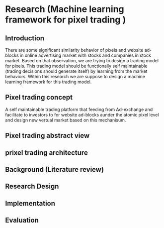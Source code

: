 # Research (Machine learning framework for pixel trading )

## Introduction

  There are some significant similarity behavior of pixels and website ad-blocks in online advertising market with stocks and companies in stock market. Based on that observation, we are trying to design a trading model for pixels. This trading model should be functionally self maintainable (trading decisions should generate itself) by learning from the market behaviors. Within this research we are suppose to design a machine learning framework for this trading model.

## Pixel trading concept 

  A self maintainable trading platform that feeding from Ad-exchange and facilitate to investors to for website ad-blocks aunder the atomic pixel level and design new vertual market based on this mechanisum. 
  
  
  

## Pixel trading abstract view 

## prixel trading architecture 

## Background (Literature review)

## Research Design 

## Implementation

## Evaluation 



